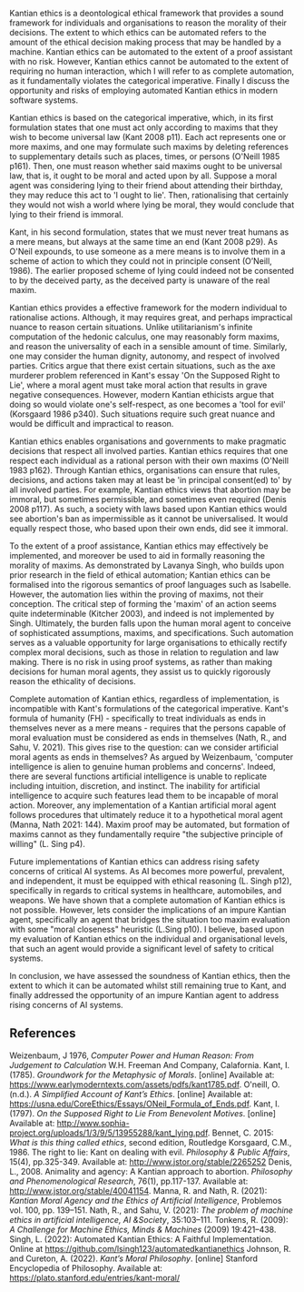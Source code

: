 Kantian ethics is a deontological ethical framework that provides a sound framework for individuals and organisations to reason the morality of their decisions. The extent to which ethics can be automated refers to the amount of the ethical decision making process that may be handled by a machine. Kantian ethics can be automated to the extent of a proof assistant with no risk. However, Kantian ethics cannot be automated to the extent of requiring no human interaction, which I will refer to as complete automation, as it fundamentally violates the categorical imperative. Finally I discuss the opportunity and risks of employing automated Kantian ethics in modern software systems.

Kantian ethics is based on the categorical imperative, which, in its first formulation states that one must act only according to maxims that they wish to become universal law (Kant 2008 p11). Each act represents one or more maxims, and one may formulate such maxims by deleting references to supplementary details such as places, times, or persons (O'Neill 1985 p161). Then, one must reason whether said maxims ought to be universal law, that is, it ought to be moral and acted upon by all. Suppose a moral agent was considering lying to their friend about attending their birthday, they may reduce this act to 'I ought to lie'. Then, rationalising that certainly they would not wish a world where lying be moral, they would conclude that lying to their friend is immoral.

Kant, in his second formulation, states that we must never treat humans as a mere means, but always at the same time an end (Kant 2008 p29). As O'Neil expounds, to use someone as a mere means is to involve them in a scheme of action to which they could not in principle consent (O’Neill, 1986). The earlier proposed scheme of lying could indeed not be consented to by the deceived party, as the deceived party is unaware of the real maxim.

Kantian ethics provides a effective framework for the modern individual to rationalise actions. Although, it may requires great, and perhaps impractical nuance to reason certain situations. Unlike utilitarianism's infinite computation of the hedonic calculus, one may reasonably form maxims, and reason the universality of each in a sensible amount of time. Similarly, one may consider the human dignity, autonomy, and respect of involved parties. Critics argue that there exist certain situations, such as the axe murderer problem referenced in Kant's essay 'On the Supposed Right to Lie', where a moral agent must take moral action that results in grave negative consequences. However, modern Kantian ethicists argue that doing so would violate one's self-respect, as one becomes a 'tool for evil' (Korsgaard 1986 p340). Such situations require such great nuance and would be difficult and impractical to reason.

Kantian ethics enables organisations and governments to make pragmatic decisions that respect all involved parties. Kantian ethics requires that one respect each individual as a rational person with their own maxims (O'Neill 1983 p162). Through Kantian ethics, organisations can ensure that rules, decisions, and actions taken may at least be 'in principal consent(ed) to' by all involved parties. For example, Kantian ethics views that abortion may be immoral, but sometimes permissible, and sometimes even required (Denis 2008 p117). As such, a society with laws based upon Kantian ethics would see abortion's ban as impermissible as it cannot be universalised. It would equally respect those, who based upon their own ends, did see it immoral.

To the extent of a proof assistance, Kantian ethics may effectively be implemented, and moreover be used to aid in formally reasoning the morality of maxims. As demonstrated by Lavanya Singh, who builds upon prior research in the field of ethical automation; Kantian ethics can be formalised into the rigorous semantics of proof languages such as Isabelle. However, the automation lies within the proving of maxims, not their conception. The critical step of forming the 'maxim' of an action seems quite indeterminable (Kitcher 2003), and indeed is not implemented by Singh. Ultimately, the burden falls upon the human moral agent to conceive of sophisticated assumptions, maxims, and specifications. Such automation serves as a valuable  opportunity for large organisations to ethically rectify complex moral decisions, such as those in relation to regulation and law making. There is no risk in using proof systems, as rather than making decisions for human moral agents, they assist us to quickly rigorously reason the ethicality of decisions.

Complete automation of Kantian ethics, regardless of implementation, is incompatible with Kant's formulations of the categorical imperative. Kant's formula of humanity (FH) - specifically to treat individuals as ends in themselves never as a mere means - requires that the persons capable of moral evaluation must be considered as ends in themselves (Nath, R., and Sahu, V. 2021). This gives rise to the question: can we consider artificial moral agents as ends in themselves? As argued by Weizenbaum, 'computer intelligence is alien to genuine human problems and concerns'. Indeed, there are several functions artificial intelligence is unable to replicate including intuition, discretion, and instinct. The inability for artificial intelligence to acquire such features lead them to be incapable of moral action. Moreover, any implementation of a Kantian artificial moral agent follows procedures that ultimately reduce it to a hypothetical moral agent (Manna, Nath 2021: 144). Maxim proof may be automated, but formation of maxims cannot as they fundamentally require "the subjective principle of willing" (L. Sing p4).

Future implementations of Kantian ethics can address rising safety concerns of critical AI systems. As AI becomes more powerful, prevalent, and independent, it must be equipped with ethical reasoning (L. Singh p12), specifically in regards to critical systems in healthcare, automobiles, and weapons. We have shown that a complete automation of Kantian ethics is not possible. However, lets consider the implications of an impure Kantian agent, specifically an agent that bridges the situation too maxim evaluation with some "moral closeness" heuristic (L.Sing p10). I believe, based upon my evaluation of Kantian ethics on the individual and organisational levels, that such an agent would provide a significant level of safety to critical systems.

In conclusion, we have assessed the soundness of Kantian ethics, then the extent to which it can be automated whilst still remaining true to Kant, and finally addressed the opportunity of an impure Kantian agent to address rising concerns of AI systems.
## References
Weizenbaum, J 1976, *Computer Power and Human Reason: From Judgement to Calculation* W.H. Freeman And Company, Calafornia.
Kant, I. (1785). _Groundwork for the Metaphysic of Morals_. [online] Available at: https://www.earlymoderntexts.com/assets/pdfs/kant1785.pdf.
O'neill, O. (n.d.). _A Simplified Account of Kant’s Ethics_. [online] Available at: https://usna.edu/CoreEthics/Essays/ONeil_Formula_of_Ends.pdf.
Kant, I. (1797). _On the Supposed Right to Lie From Benevolent Motives_. [online] Available at: http://www.sophia-project.org/uploads/1/3/9/5/13955288/kant_lying.pdf.
Bennet, C. 2015: *What is this thing called ethics*, second
edition, Routledge
Korsgaard, C.M., 1986. The right to lie: Kant on dealing with evil. _Philosophy & Public Affairs_, 15(4), pp.325-349. Available at: http://www.jstor.org/stable/2265252
Denis, L., 2008. Animality and agency: A Kantian approach to abortion. _Philosophy and Phenomenological Research_, 76(1), pp.117-137. Available at: http://www.jstor.org/stable/40041154.
Manna, R. and Nath, R. (2021): *Kantian Moral Agency and the Ethics of Artificial Intelligence*, Problemos vol. 100, pp. 139–151.
Nath, R., and Sahu, V. (2021): *The problem of machine ethics in artificial intelligence, AI &Society*, 35:103–111.
Tonkens, R. (2009): *A Challenge for Machine Ethics, Minds & Machines* (2009) 19:421–438.
Singh, L. (2022): Automated Kantian Ethics: A Faithful Implementation.
Online at https://github.com/lsingh123/automatedkantianethics
Johnson, R. and Cureton, A. (2022). _Kant’s Moral Philosophy_. [online] Stanford Encyclopedia of Philosophy. Available at: https://plato.stanford.edu/entries/kant-moral/
